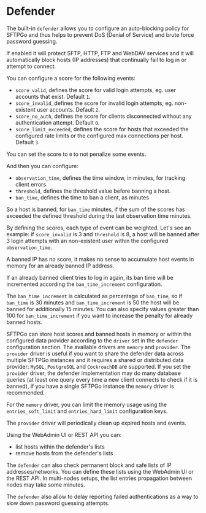 # Defender

The built-in `defender` allows you to configure an auto-blocking policy for SFTPGo and thus helps to prevent DoS (Denial of Service) and brute force password guessing.

If enabled it will protect SFTP, HTTP, FTP and WebDAV services and it will automatically block hosts (IP addresses) that continually fail to log in or attempt to connect.

You can configure a score for the following events:

- `score_valid`, defines the score for valid login attempts, eg. user accounts that exist. Default `1`.
- `score_invalid`, defines the score for invalid login attempts, eg. non-existent user accounts. Default `2`.
- `score_no_auth`, defines the score for clients disconnected without any authentication attempt. Default `0`.
- `score_limit_exceeded`, defines the score for hosts that exceeded the configured rate limits or the configured max connections per host. Default `3`.

You can set the score to `0` to not penalize some events.

And then you can configure:

- `observation_time`, defines the time window, in minutes, for tracking client errors.
- `threshold`, defines the threshold value before banning a host.
- `ban_time`, defines the time to ban a client, as minutes

So a host is banned, for `ban_time` minutes, if the sum of the scores has exceeded the defined threshold during the last observation time minutes.

By defining the scores, each type of event can be weighted. Let's see an example: if `score_invalid` is 3 and `threshold` is 8, a host will be banned after 3 login attempts with an non-existent user within the configured `observation_time`.

A banned IP has no score, it makes no sense to accumulate host events in memory for an already banned IP address.

If an already banned client tries to log in again, its ban time will be incremented according the `ban_time_increment` configuration.

The `ban_time_increment` is calculated as percentage of `ban_time`, so if `ban_time` is 30 minutes and `ban_time_increment` is 50 the host will be banned for additionally 15 minutes. You can also specify values greater than 100 for `ban_time_increment` if you want to increase the penalty for already banned hosts.

SFTPGo can store host scores and banned hosts in memory or within the configured data provider according to the `driver` set in the `defender` configuration section. The available drivers are `memory` and `provider`.
The `provider` driver is useful if you want to share the defender data across multiple SFTPGo instances and it requires a shared or distributed data provider: `MySQL`, `PostgreSQL` and `CockroachDB` are supported.
If you set the `provider` driver, the defender implementation may do many database queries (at least one query every time a new client connects to check if it is banned), if you have a single SFTPGo instance the `memory` driver is recommended.

For the `memory` driver, you can limit the memory usage using the `entries_soft_limit` and `entries_hard_limit` configuration keys.

The `provider` driver will periodically clean up expired hosts and events.

Using the WebAdmin UI or REST API you can:

- list hosts within the defender's lists
- remove hosts from the defender's lists

The `defender` can also check permanent block and safe lists of IP addresses/networks. You can define these lists using the WebAdmin UI or the REST API. In multi-nodes setups, the list entries propagation between nodes may take some minutes.

The `defender` also allow to delay reporting failed authentications as a way to slow down password guessing attempts.
